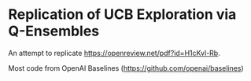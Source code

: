 # Replication of UCB Exploration via Q-Ensembles

An attempt to replicate https://openreview.net/pdf?id=H1cKvl-Rb.

Most code from OpenAI Baselines (https://github.com/openai/baselines)
